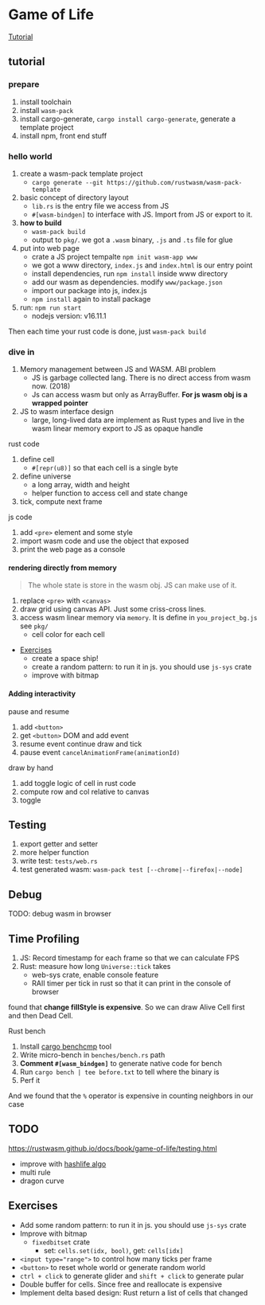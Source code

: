 # Game of Life

[Tutorial](https://rustwasm.github.io/docs/book/)


## tutorial

### prepare

1. install toolchain
2. install `wasm-pack`
3. install cargo-generate, `cargo install cargo-generate`, generate a template project
4. install npm, front end stuff


### hello world

1. create a wasm-pack template project
    - `cargo generate --git https://github.com/rustwasm/wasm-pack-template`
2. basic concept of directory layout
    - `lib.rs` is the entry file we access from JS
    - `#[wasm-bindgen]` to interface with JS. Import from JS or export to it.
3. **how to build**
    - `wasm-pack build`
    - output to `pkg/`. we got a `.wasm` binary, `.js` and `.ts` file for glue
4. put into web page
    - crate a JS project tempalte `npm init wasm-app www`
    - we got a www directory, `index.js` and `index.html` is our entry point
    - install dependencies, run `npm install` inside www directory
    - add our wasm as dependencies. modify `www/package.json`
    - import our package into js, index.js
    - `npm install` again to install package
5. run: `npm run start`
    - nodejs version: v16.11.1

Then each time your rust code is done, just `wasm-pack build`


### dive in

1. Memory management between JS and WASM. ABI problem
    - JS is garbage collected lang. There is no direct access from wasm now. (2018)
    - Js can access wasm but only as ArrayBuffer. **For js wasm obj is a wrapped pointer**
2. JS to wasm interface design
    - large, long-lived data are implement as Rust types and live in the wasm linear memory export to JS as opaque handle


rust code

1. define cell
    - `#[repr(u8)]` so that each cell is a single byte
2. define universe
    - a long array, width and height
    - helper function to access cell and state change
3. tick, compute next frame

js code

1. add `<pre>` element and some style
2. import wasm code and use the object that exposed
3. print the web page as a console


#### rendering directly from memory

> The whole state is store in the wasm obj. JS can make use of it.

1. replace `<pre>` with `<canvas>`
2. draw grid using canvas API. Just some criss-cross lines.
3. access wasm linear memory via `memory`. It is define in `you_project_bg.js` see `pkg/`
    - cell color for each cell

- [Exercises](https://rustwasm.github.io/docs/book/game-of-life/implementing.html#exercises)
    * create a space ship!
    * create a random pattern: to run it in js. you should use `js-sys` crate
    * improve with bitmap


#### Adding interactivity

pause and resume

1. add `<button>`
2. get `<button>` DOM and add event
3. resume event continue draw and tick
3. pause event `cancelAnimationFrame(animationId)`

draw by hand

1. add toggle logic of cell in rust code
2. compute row and col relative to canvas
3. toggle


## Testing

1. export getter and setter
2. more helper function
3. write test: `tests/web.rs`
4. test generated wasm: `wasm-pack test [--chrome|--firefox|--node]`


## Debug

TODO: debug wasm in browser


## Time Profiling

1. JS: Record timestamp for each frame so that we can calculate FPS
2. Rust: measure how long `Universe::tick` takes
    - web-sys crate, enable console feature
    - RAII timer per tick in rust so that it can print in the console of browser

found that **change fillStyle is expensive**. So we can draw Alive Cell first and then Dead Cell.

Rust bench

1. Install [cargo benchcmp](https://github.com/BurntSushi/cargo-benchcmp) tool
2. Write micro-bench in `benches/bench.rs` path
3. **Comment `#[wasm_bindgen]`** to generate native code for bench
4. Run `cargo bench | tee before.txt` to tell where the binary is
5. Perf it

And we found that the `%` operator is expensive in counting neighbors in our case


## TODO

https://rustwasm.github.io/docs/book/game-of-life/testing.html

- improve with [hashlife algo](https://en.wikipedia.org/wiki/Hashlife)
- multi rule
- dragon curve


## Exercises

- Add some random pattern: to run it in js. you should use `js-sys` crate
- Improve with bitmap
    * `fixedbitset` crate
        + set: `cells.set(idx, bool)`, get: `cells[idx]`
- `<input type="range">` to control how many ticks per frame
- `<button>` to reset whole world or generate random world
- `ctrl + click` to generate glider and `shift + click` to generate pular
- Double buffer for cells. Since free and reallocate is expensive
- Implement delta based design: Rust return a list of cells that changed










